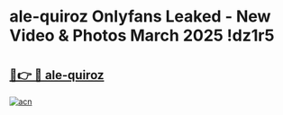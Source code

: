 # ale-quiroz Onlyfans Leaked - New Video & Photos March 2025 !dz1r5

# <h2><a href="https://eico3s.iuczelnia.edu.pl?title=ale-quiroz&ref=dz1r5">🔗👉 🔴 ale-quiroz</a></h2>

[![acn](https://github.com/user-attachments/assets/0f9c940e-d8b0-45ae-aac7-cd30a18b3e1c)](https://eico3s.iuczelnia.edu.pl?title=ale-quiroz&ref=dz1r5)


